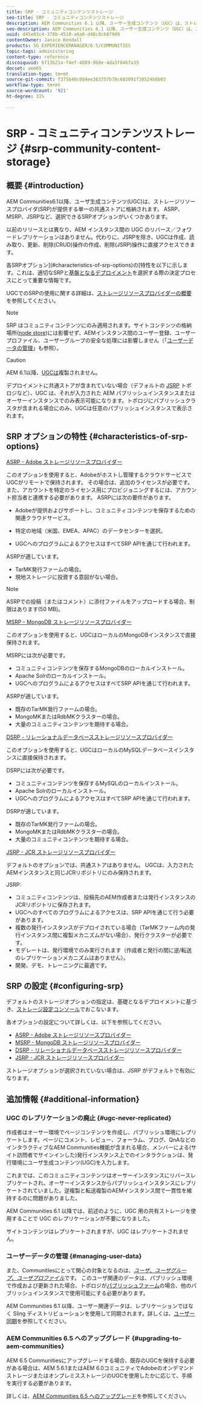 ```yaml
---
title: SRP - コミュニティコンテンツストレージ
seo-title: SRP - コミュニティコンテンツストレージ
description: AEM Communities 6.1 以降、ユーザー生成コンテンツ（UGC）は、ストレージリソースプロバイダー（SRP）により提供される単一の共通ストアに格納されます
seo-description: AEM Communities 6.1 以降、ユーザー生成コンテンツ（UGC）は、ストレージリソースプロバイダー（SRP）により提供される単一の共通ストアに格納されます
uuid: d45e03c4-378b-4510-a6a0-d48c8cb879d9
contentOwner: Janice Kendall
products: SG_EXPERIENCEMANAGER/6.5/COMMUNITIES
topic-tags: administering
content-type: reference
discoiquuid: 6f13b21a-f4ef-4889-9b8e-4da3f846fa35
docset: aem65
translation-type: tm+mt
source-git-commit: f375b40c084ee363757b78c602091f38524b8b03
workflow-type: tm+mt
source-wordcount: '921'
ht-degree: 31%

---
```



# SRP - コミュニティコンテンツストレージ  {#srp-community-content-storage}

## 概要 {#introduction}

AEM Communities6.1以降、ユーザ生成コンテンツ(UGC)は、ストレージリソースプロバイダ(SRP)が提供する単一の共通ストアに格納されます。 ASRP、MSRP、JSRPなど、選択できるSRPオプションがいくつかあります。

以前のリリースとは異なり、AEM インスタンス間の UGC のリバース／フォワードレプリケーションはありません。代わりに、JSRPを除き、UGCは作成、読み取り、更新、削除(CRUD)操作の作成、削除(JSRP)操作に直接アクセスできます。

各SRPオプション](#characteristics-of-srp-options)の[特性を以下に示します。これは、適切なSRPと[基盤となるデプロイメント](/help/communities/topologies.md)を選択する際の決定プロセスにとって重要な情報です。

UGCでのSRPの使用に関する詳細は、[ストレージリソースプロバイダーの概要](/help/communities/srp.md)を参照してください。

>[!NOTE]
>
>SRP はコミュニティコンテンツにのみ適用されます。サイトコンテンツの格納場所([node store](/help/sites-deploying/data-store-config.md))には影響せず、AEMインスタンス間のユーザー登録、ユーザープロファイル、ユーザーグループの安全な処理には影響しません（「[ユーザーデータの管理](#managing-user-data)」も参照）。

>[!CAUTION]
>
>AEM 6.1以降、[UGCは](#ugc-never-replicated)複製されません。
>
>デプロイメントに共通ストアが含まれていない場合（デフォルトの [JSRP](/help/communities/topologies.md#jsrp) トポロジなど）、UGC は、それが入力された AEM パブリッシュインスタンスまたはオーサーインスタンスでのみ表示可能になります。トポロジにパブリッシュクラスタが含まれる場合にのみ、UGCは任意のパブリッシュインスタンスで表示されます。

## SRP オプションの特性 {#characteristics-of-srp-options}

[ASRP - Adobe ストレージリソースプロバイダー](/help/communities/asrp.md)

このオプションを使用すると、Adobeがホストし管理するクラウドサービスでUGCがリモートで保持されます。 その場合は、追加のライセンスが必要です。また、アカウントを特定のライセンス用にプロビジョニングするには、アカウント担当者と連携する必要があります。 ASRPには次の要件があります。

* Adobeが提供およびサポートし、コミュニティコンテンツを保存するための関連クラウドサービス。
* 特定の地域（米国、EMEA、APAC）のデータセンターを選択。

* UGCへのプログラムによるアクセスはすべてSRP APIを通じて行われます。

ASRPが適しています。

* TarMK発行ファームの場合。
* 現地ストレージに投資する意図がない場合。

>[!NOTE]
>
>ASRPでの投稿（またはコメント）に添付ファイルをアップロードする場合、制限はあります(50 MB)。

[MSRP - MongoDB ストレージリソースプロバイダー](/help/communities/msrp.md)

このオプションを使用すると、UGCはローカルのMongoDBインスタンスで直接保持されます。

MSRPには次が必要です。

* コミュニティコンテンツを保存するMongoDBのローカルインストール。
* Apache Solrのローカルインストール。
* UGCへのプログラムによるアクセスはすべてSRP APIを通じて行われます。

ASRPが適しています。

* 既存のTarMK発行ファームの場合。
* MongoMKまたはRdbMKクラスターの場合。
* 大量のコミュニティコンテンツを期待する場合。

[DSRP - リレーショナルデータベースストレージリソースプロバイダー](/help/communities/dsrp.md)

このオプションを使用すると、UGCはローカルのMySQLデータベースインスタンスに直接保持されます。

DSRPには次が必要です。

* コミュニティコンテンツを保存するMySQLのローカルインストール。
* Apache Solrのローカルインストール。
* UGCへのプログラムによるアクセスはすべてSRP APIを通じて行われます。

DSRPが適しています。

* 既存のTarMK発行ファームの場合。
* MongoMKまたはRdbMKクラスターの場合。
* 大量のコミュニティコンテンツを期待する場合。

[JSRP - JCR ストレージリソースプロバイダー](/help/communities/jsrp.md)

デフォルトのオプションでは、共通ストアはありません。 UGCは、入力されたAEMインスタンスと同じJCRリポジトリにのみ保持されます。

JSRP:

* コミュニティコンテンツは、投稿先のAEM作成者または発行インスタンスのJCRリポジトリに保存されます。
* UGCへのすべてのプログラムによるアクセスは、SRP APIを通じて行う必要があります。
* 複数の発行インスタンスがデプロイされている場合（TarMKファーム内の発行インスタンス間に複製メカニズムがない場合）、発行クラスターが必要です。
* モデレートは、発行環境でのみ実行されます（作成者と発行の間に逆/転送のレプリケーションメカニズムはありません）。
* 開発、デモ、トレーニングに最適です。

## SRP の設定 {#configuring-srp}

デフォルトのストレージオプションの指定は、基礎となるデプロイメントに基づき、[ストレージ設定コンソール](/help/communities/srp-config.md)でおこないます。

各オプションの設定について詳しくは、以下を参照してください。

* [ASRP - Adobe ストレージリソースプロバイダー](/help/communities/asrp.md)
* [MSRP - MongoDB ストレージリソースプロバイダー](/help/communities/msrp.md)
* [DSRP - リレーショナルデータベースストレージリソースプロバイダー](/help/communities/dsrp.md)
* [JSRP - JCR ストレージリソースプロバイダー](/help/communities/jsrp.md)

ストレージオプションが選択されていない場合は、JSRP がデフォルトで有効になります。

## 追加情報 {#additional-information}

### UGC のレプリケーションの廃止 {#ugc-never-replicated}

作成者はオーサー環境でページコンテンツを作成し、パブリッシュ環境にレプリケートします。ページにコメント、レビュー、フォーラム、ブログ、QnAなどのインタラクティブなAEM Communities機能が含まれる場合、メンバーによる(サイト訪問者でサインインした)発行インスタンス上でのインタラクションは、発行環境にユーザ生成コンテンツ(UGC)を入力します。

これまでは、このコミュニティコンテンツはオーサーインスタンスにリバースレプリケートされ、オーサーインスタンスからパブリッシュインスタンスにレプリケートされていました。逆複製と転送複製のAEMインスタンス間で一貫性を維持するのに問題がありました。

AEM Communities 6.1 以降では、前述のように、UGC 用の共有ストレージを使用することで UGC のレプリケーションが不要になりました。

サイトコンテンツはレプリケートされますが、UGC はレプリケートされません。

### ユーザーデータの管理  {#managing-user-data}

また、CommunitIesにとって関心の対象となるのは、[*ユーザ*、*ユーザグループ*、*ユーザプロファイル*](/help/communities/users.md)&#x200B;です。 このユーザ関連のデータは、パブリッシュ環境で作成および更新された場合、トポロジが[パブリッシュファーム](/help/sites-deploying/recommended-deploys.md#tarmk-farm)の場合、他のパブリッシュインスタンスで使用可能にする必要があります。

AEM Communities 6.1 以降、ユーザー関連データは、レプリケーションではなく Sling ディストリビューションを使用して同期されます。詳しくは、[ユーザー同期](/help/communities/sync.md)を参照してください。

### AEM Communities 6.5 へのアップグレード {#upgrading-to-aem-communities}

AEM 6.5 Communitiesにアップグレードする場合、既存のUGCを保持する必要がある場合は、AEM 5.6.1またはAEM 6.0コミュニティでAdobeのオンデマンドストレージまたはオンプレミスストレージのUGCを使用したかに応じて、手順を実行する必要があります。

詳しくは、[AEM Communities 6.5 へのアップグレード](/help/communities/upgrade.md)を参照してください。
